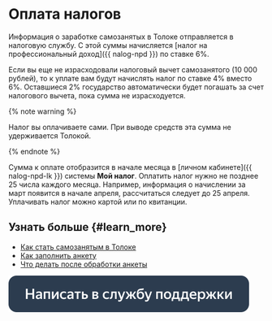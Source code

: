 # Оплата налогов

Информация о заработке самозанятых в Толоке отправляется в налоговую службу. С этой суммы начисляется [налог на профессиональный доход]({{ nalog-npd }}) по ставке 6%.

Если вы еще не израсходовали налоговый вычет самозанятого (10 000 рублей), то к уплате вам будут начислять налог по ставке 4% вместо 6%. Оставшиеся 2% государство автоматически будет погашать за счет налогового вычета, пока сумма не израсходуется.

{% note warning %}

Налог вы оплачиваете сами. При выводе средств эта сумма не удерживается Толокой.

{% endnote %}

Сумма к оплате отобразится в начале месяца в [личном кабинете]({{ nalog-npd-lk }}) системы **Мой налог**. Оплатить налог нужно не позднее 25 числа каждого месяца. Например, информация о начислении за март появится в начале апреля, рассчитаться следует до 25 апреля. Уплачивать налог можно картой или по квитанции.

## Узнать больше {#learn_more}

- [Как стать самозанятым в Толоке](about.md)
- [Как заполнить анкету](send-request.md)
- [Что делать после обработки анкеты](accept-status.md)

[![](../assets/buttons/contact-support.svg)](../troubleshooting/troubleshooting.md#self-employed)

